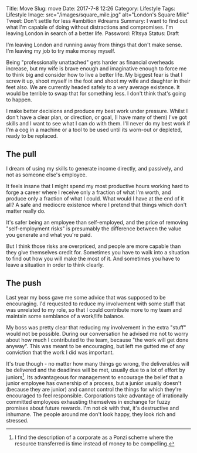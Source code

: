 Title: Move
Slug: move
Date: 2017-7-8 12:26
Category: Lifestyle
Tags: Lifestyle
Image: src="/images/square_mile.jpg" alt="London's Square Mile"
Tweet: Don't settle for less #ambition #dreams
Summary: I want to find out what I'm capable of doing without distractions and compromises. I'm leaving London in search of a better life.
Password: R1tsya
Status: Draft



I'm leaving London and running away from things that don't make sense. I'm leaving my job  to try make money myself.

Being "professionally unattached" gets harder as financial overheads increase, but my wife is brave enough and imaginative enough to force me to think big and consider how to live a better life. My biggest fear is that I screw it up, shoot myself in the foot and shoot my wife and daughter in their feet also. We are currently headed safely to a very average existence. It would be terrible to swap that for something less. I don't think that's going to happen.

I make better decisions and produce my best work under pressure. Whilst I don't have a clear plan, or direction, or goal, (I have many of them) I've got skills and I want to see what I can do with them. I'll never do my best work if I'm a cog in a machine or a tool to be used until its worn-out or depleted, ready to be replaced. 

## The pull

I dream of using my skills to generate income directly, and passively, and not as someone else's employee. 

It feels insane that I might spend my most productive hours working hard to forge a career where I receive only a fraction of what I'm worth, and produce only a fraction of what I could. What would I have at the end of it all? A safe and mediocre existence where I pretend that things which don't matter really do.  

It's safer being an employee than self-employed, and the price of removing "self-employment risks" is presumably the difference between the value you generate and what you're paid. 

But I think those risks are overpriced, and people are more capable than they give themselves credit for. Sometimes you have to walk into a situation to find out how you will make the most of it. And sometimes you have to leave a situation in order to think clearly.

## The push

Last year my boss gave me some advice that was supposed to be encouraging. I'd requested to reduce my involvement with some stuff that was unrelated to my role, so that I could contribute more to my team and maintain some semblance of a work/life balance. 

My boss was pretty clear that reducing my involvement in the extra "stuff" would not be possible. During our conversation he advised me not to worry about how much I contributed to the team, because "the work will get done anyway". This was meant to be encouraging, but left me gutted me of any conviction that the work I did was important. 

It's true though - no matter how many things go wrong, the deliverables will be delivered and the deadlines will be met, usually due to a lot of effort by juniors[^1]. Its advantageous for management to encourage the belief that a junior employee has ownership of a process, but a junior usually doesn't (because they are junior) and cannot control the things for which they're encouraged to feel responsible. Corporations take advantage of irrationally committed employees exhausting themselves in exchange for fuzzy promises about future rewards. I'm not ok with that, it's destructive and inhumane. The people around me don't look happy, they look rich and stressed.	

[^1]: I find the description of a corporate as a Ponzi scheme where the resource transferred is time instead of money to be compelling.

 